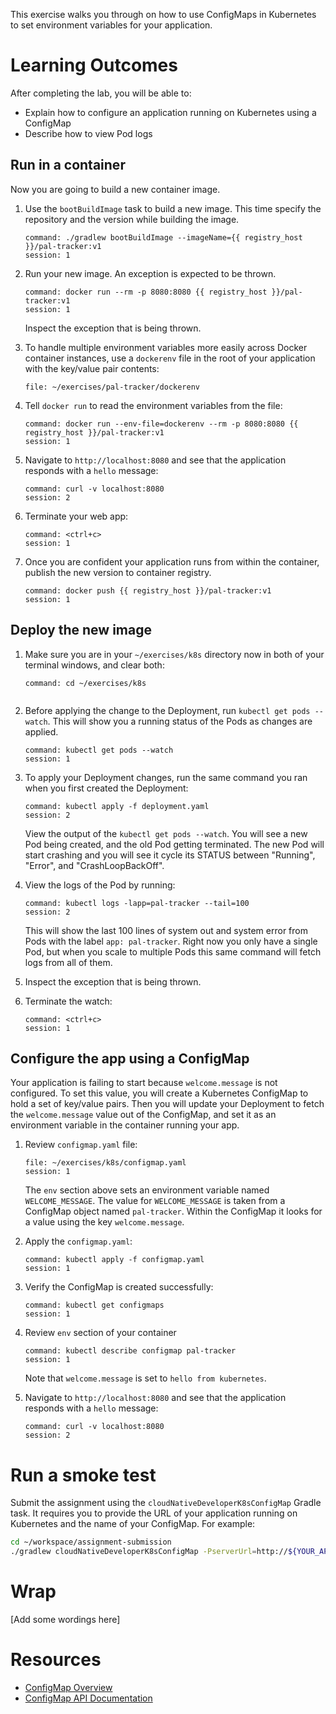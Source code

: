 
This exercise walks you through on
how to use ConfigMaps in Kubernetes to set
environment variables for your application.

# Learning Outcomes

After completing the lab, you will be able to:

- Explain how to configure an application running on Kubernetes using a ConfigMap
- Describe how to view Pod logs

## Run in a container

Now you are going to build a new
container image.

1.  Use the `bootBuildImage` task to build a new image.
    This time
    specify the repository and the version while building the image.

    ```terminal:execute
    command: ./gradlew bootBuildImage --imageName={{ registry_host }}/pal-tracker:v1
    session: 1
    ```

1.  Run your new image.
    An exception is expected to be thrown.

    ```terminal:execute
    command: docker run --rm -p 8080:8080 {{ registry_host }}/pal-tracker:v1
    session: 1
    ```

    Inspect the exception that is being thrown.

1.  To handle multiple environment variables more easily across Docker
    container instances, use a `dockerenv` file in the root of your
    application with the key/value pair contents:

    ```editor:open-file
    file: ~/exercises/pal-tracker/dockerenv
    ```

1.  Tell `docker run` to read the environment variables from the file:

    ```terminal:execute
    command: docker run --env-file=dockerenv --rm -p 8080:8080 {{ registry_host }}/pal-tracker:v1
    session: 1
    ```

1.  Navigate to `http://localhost:8080` and see that the
    application responds with a `hello` message:

    ```terminal:execute
    command: curl -v localhost:8080
    session: 2
    ```

1.  Terminate your web app:

    ```terminal:execute
    command: <ctrl+c>
    session: 1
    ```

1.  Once you are confident your application runs from within the
    container, publish the new version to container registry.

    ```terminal:execute
    command: docker push {{ registry_host }}/pal-tracker:v1
    session: 1
    ```

## Deploy the new image

1.  Make sure you are in your `~/exercises/k8s` directory now in
    both of your terminal windows,
    and clear both:

    ```terminal:execute-all
    command: cd ~/exercises/k8s
    ```

    ```terminal:clear-all
    ```

1.  Before applying the change to the Deployment, run
    `kubectl get pods --watch`.
    This will show you a running status of the Pods as changes are
    applied.

    ```terminal:execute
    command: kubectl get pods --watch
    session: 1
    ```

1.  To apply your Deployment changes, run the same command you ran when
    you first created the Deployment:

    ```terminal:execute
    command: kubectl apply -f deployment.yaml
    session: 2
    ```

    View the output of the `kubectl get pods --watch`.
    You will see a new Pod being created, and the old Pod getting
    terminated.
    The new Pod will start crashing and you will see it cycle its
    STATUS between "Running", "Error", and "CrashLoopBackOff".

1.  View the logs of the Pod by running:

    ```terminal:execute
    command: kubectl logs -lapp=pal-tracker --tail=100
    session: 2
    ```

    This will show the last 100 lines of system out and system error
    from Pods with the label `app: pal-tracker`.
    Right now you only have a single Pod, but when you scale to multiple
    Pods this same command will fetch logs from all of them.

1.  Inspect the exception that is being thrown.

1.  Terminate the watch:

    ```terminal:execute
    command: <ctrl+c>
    session: 1
    ```

## Configure the app using a ConfigMap

Your application is failing to start because `welcome.message` is not
configured.
To set this value, you will create a Kubernetes ConfigMap to hold a set
of key/value pairs.
Then you will update your Deployment to fetch the `welcome.message`
value out of the ConfigMap, and set it as an environment variable in
the container running your app.

1.  Review `configmap.yaml` file:

    ```editor:open-file
    file: ~/exercises/k8s/configmap.yaml
    session: 1
    ```

    The `env` section above sets an environment variable named
    `WELCOME_MESSAGE`.
    The value for `WELCOME_MESSAGE` is taken from a ConfigMap object
    named `pal-tracker`.
    Within the ConfigMap it looks for a value using the key
    `welcome.message`.

1.  Apply the `configmap.yaml`:

    ```terminal:execute
    command: kubectl apply -f configmap.yaml
    session: 1
    ```

1.  Verify the ConfigMap is created successfully:

    ```terminal:execute
    command: kubectl get configmaps
    session: 1
    ```

1.  Review `env` section of your container

    ```terminal:execute
    command: kubectl describe configmap pal-tracker
    session: 1
    ```

    Note that `welcome.message` is set to `hello from kubernetes`.

1.  Navigate to `http://localhost:8080` and see that the
    application responds with a `hello` message:

    ```terminal:execute
    command: curl -v localhost:8080
    session: 2
    ```

# Run a smoke test

Submit the assignment using the `cloudNativeDeveloperK8sConfigMap`
Gradle task.
It requires you to provide the URL of your application running on
Kubernetes and the name of your ConfigMap.
For example:

```bash
cd ~/workspace/assignment-submission
./gradlew cloudNativeDeveloperK8sConfigMap -PserverUrl=http://${YOUR_APPLICATION_URL} -PconfigMapName=pal-tracker
```

# Wrap

[Add some wordings here]

# Resources

- [ConfigMap Overview](https://kubernetes.io/docs/tasks/configure-pod-container/configure-pod-configmap/)
- [ConfigMap API Documentation](https://kubernetes.io/docs/reference/generated/kubernetes-api/v1.19/#configmap-v1-core)
